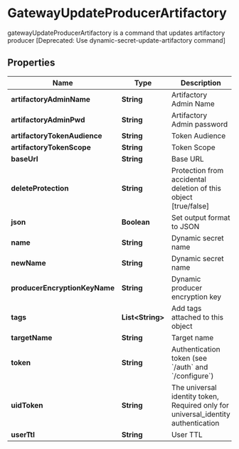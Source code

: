 

# GatewayUpdateProducerArtifactory

gatewayUpdateProducerArtifactory is a command that updates artifactory producer [Deprecated: Use dynamic-secret-update-artifactory command]

## Properties

Name | Type | Description | Notes
------------ | ------------- | ------------- | -------------
**artifactoryAdminName** | **String** | Artifactory Admin Name |  [optional]
**artifactoryAdminPwd** | **String** | Artifactory Admin password |  [optional]
**artifactoryTokenAudience** | **String** | Token Audience | 
**artifactoryTokenScope** | **String** | Token Scope | 
**baseUrl** | **String** | Base URL |  [optional]
**deleteProtection** | **String** | Protection from accidental deletion of this object [true/false] |  [optional]
**json** | **Boolean** | Set output format to JSON |  [optional]
**name** | **String** | Dynamic secret name | 
**newName** | **String** | Dynamic secret name |  [optional]
**producerEncryptionKeyName** | **String** | Dynamic producer encryption key |  [optional]
**tags** | **List&lt;String&gt;** | Add tags attached to this object |  [optional]
**targetName** | **String** | Target name |  [optional]
**token** | **String** | Authentication token (see &#x60;/auth&#x60; and &#x60;/configure&#x60;) |  [optional]
**uidToken** | **String** | The universal identity token, Required only for universal_identity authentication |  [optional]
**userTtl** | **String** | User TTL |  [optional]




